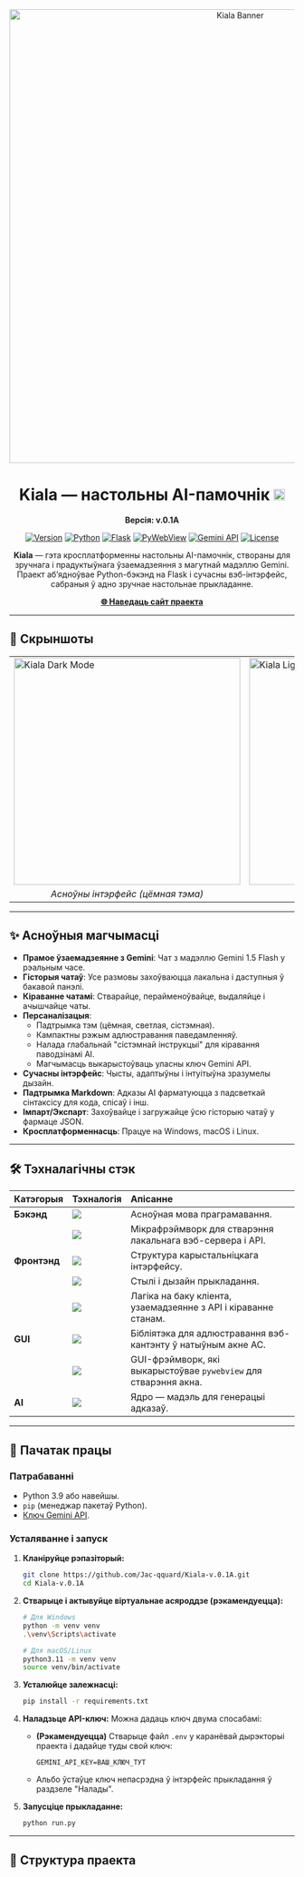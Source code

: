 <div align="center">

<img src="app/static/img/banner.png" alt="Kiala Banner" width="800"/>

# Kiala — настольны AI-памочнік <img src="app/static/img/kiala.png" alt="Kiala Banner" width="20"/>

**Версія: v.0.1A**

[![Version](https://img.shields.io/badge/version-v.0.1A-blue.svg)](https://github.com/Jac-qquard/Kiala)
[![Python](https://img.shields.io/badge/Python-3.9%2B-blue?logo=python&logoColor=white)](https://www.python.org/)
[![Flask](https://img.shields.io/badge/Flask-2.3.0-black?logo=flask&logoColor=white)](https://flask.palletsprojects.com/)
[![PyWebView](https://img.shields.io/badge/GUI-pywebview-brightgreen?logo=html5)](https://pywebview.flowrl.com/)
[![Gemini API](https://img.shields.io/badge/AI_Model-Google_Gemini-purple?logo=google&logoColor=white)](https://ai.google.dev/)
[![License](https://img.shields.io/badge/license-MIT-black.svg)](LICENSE)

**Kiala** — гэта кросплатформенны настольны AI-памочнік, створаны для зручнага і прадуктыўнага ўзаемадзеяння з магутнай мадэллю Gemini. Праект аб’ядноўвае Python-бэкэнд на Flask і сучасны вэб-інтэрфейс, сабраныя ў адно зручнае настольнае прыкладанне.

**[🌐 Наведаць сайт праекта](https://kiala-ai.vercel.app/)**

</div>

---

## 📸 Скрыншоты

<div align="center">
<table>
  <tr>
    <td><img src="app/static/img/blacktheme.png" alt="Kiala Dark Mode" width="400"/></td>
    <td><img src="app/static/img/whitetheme.png" alt="Kiala Light Mode" width="400"/></td>
  </tr>
  <tr>
    <td align="center"><em>Асноўны інтэрфейс (цёмная тэма)</em></td>
    <td align="center"><em>Светлая тэма і налады</em></td>
  </tr>
</table>
</div>

---

## ✨ Асноўныя магчымасці

-   **Прамое ўзаемадзеянне з Gemini**: Чат з мадэллю Gemini 1.5 Flash у рэальным часе.
-   **Гісторыя чатаў**: Усе размовы захоўваюцца лакальна і даступныя ў бакавой панэлі.
-   **Кіраванне чатамі**: Стварайце, перайменоўвайце, выдаляйце і ачышчайце чаты.
-   **Персаналізацыя**:
    -   Падтрымка тэм (цёмная, светлая, сістэмная).
    -   Кампактны рэжым адлюстравання паведамленняў.
    -   Налада глабальнай "сістэмнай інструкцыі" для кіравання паводзінамі AI.
    -   Магчымасць выкарыстоўваць уласны ключ Gemini API.
-   **Сучасны інтэрфейс**: Чысты, адаптыўны і інтуітыўна зразумелы дызайн.
-   **Падтрымка Markdown**: Адказы AI фарматуюцца з падсветкай сінтаксісу для кода, спісаў і інш.
-   **Імпарт/Экспарт**: Захоўвайце і загружайце ўсю гісторыю чатаў у фармаце JSON.
-   **Кросплатформеннасць**: Працуе на Windows, macOS і Linux.

---

## 🛠️ Тэхналагічны стэк

| Катэгорыя   | Тэхналогія                                                                                             | Апісанне                                                               |
| :--------- | :----------------------------------------------------------------------------------------------------- | :------------------------------------------------------------------------ |
| **Бэкэнд**  | <img src="https://img.shields.io/badge/Python-3776AB?style=flat&logo=python&logoColor=white" />         | Асноўная мова праграмавання.                                            |
|            | <img src="https://img.shields.io/badge/Flask-000000?style=flat&logo=flask&logoColor=white" />             | Мікрафрэймворк для стварэння лакальнага вэб-сервера і API.               |
| **Фронтэнд** | <img src="https://img.shields.io/badge/HTML5-E34F26?style=flat&logo=html5&logoColor=white" />             | Структура карыстальніцкага інтэрфейсу.                                      |
|            | <img src="https://img.shields.io/badge/CSS3-1572B6?style=flat&logo=css3&logoColor=white" />               | Стылі і дызайн прыкладання.                                    |
|            | <img src="https://img.shields.io/badge/JavaScript-F7DF1E?style=flat&logo=javascript&logoColor=black" />      | Лагіка на баку кліента, узаемадзеянне з API і кіраванне станам.                 |
| **GUI**    | <img src="https://img.shields.io/badge/PyWebView-4C4C4C?style=flat" />                                   | Бібліятэка для адлюстравання вэб-кантэнту ў натыўным акне АС.               |
|            | <img src="https://img.shields.io/badge/PyQt-41CD52?style=flat&logo=qt&logoColor=white" />                 | GUI-фрэймворк, які выкарыстоўвае `pywebview` для стварэння акна.               |
| **AI**     | <img src="https://img.shields.io/badge/Google_Gemini-8A2BE2?style=flat" />                               | Ядро — мадэль для генерацыі адказаў.                         |

---

## 🚀 Пачатак працы

### Патрабаванні

-   Python 3.9 або навейшы.
-   `pip` (менеджар пакетаў Python).
-   [Ключ Gemini API](https://aistudio.google.com/app/apikey).

### Усталяванне і запуск

1.  **Кланіруйце рэпазіторый:**
    ```bash
    git clone https://github.com/Jac-qquard/Kiala-v.0.1A.git
    cd Kiala-v.0.1A
    ```

2.  **Стварыце і актывуйце віртуальнае асяроддзе (рэкамендуецца):**
    ```bash
    # Для Windows
    python -m venv venv    
    .\venv\Scripts\activate

    # Для macOS/Linux
    python3.11 -m venv venv  
    source venv/bin/activate
    ```

3.  **Усталюйце залежнасці:**
    ```bash
    pip install -r requirements.txt
    ```

4.  **Наладзьце API-ключ:**
    Можна дадаць ключ двума спосабамі:
    -   **(Рэкамендуецца)** Стварыце файл `.env` у каранёвай дырэкторыі праекта і дадайце туды свой ключ:
        ```
        GEMINI_API_KEY=ВАШ_КЛЮЧ_ТУТ
        ```
    -   Альбо ўстаўце ключ непасрэдна ў інтэрфейс прыкладання ў раздзеле "Налады".

5.  **Запусціце прыкладанне:**
    ```bash
    python run.py
    ```

---

## 📁 Структура праекта
